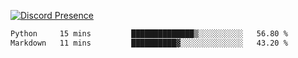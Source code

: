 [![Discord Presence](https://lanyard.cnrad.dev/api/689805100331696149)](https://discord.com/users/689805100331696149)

<!--START_SECTION:waka-->

```txt
Python     15 mins         ██████████████▒░░░░░░░░░░   56.80 %
Markdown   11 mins         ██████████▓░░░░░░░░░░░░░░   43.20 %
```

<!--END_SECTION:waka-->
<img src="https://hit.yhype.me/github/profile?user_id=53441990" alt="">
